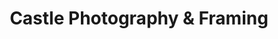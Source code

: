 ---
title: "Castle Photography & Framing"
url: /haverfordwest/castle-photography-and-framing/
shop: photo
---